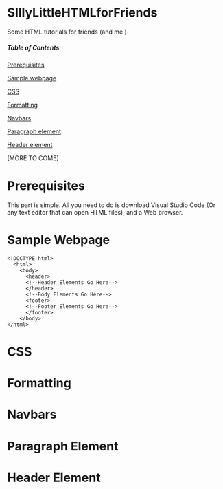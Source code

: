   # SIllyLittleHTMLforFriends
Some HTML tutorials for friends (and me )


  ##### Table of Contents  
[Prerequisites](#prerequisites)  

[Sample webpage](#sample-webpage)

[CSS](#css)

[Formatting](#formatting)

[Navbars](#navbars)

[Paragraph element](#paragraph-element)

[Header element](#header-element)   

<a name="prerequisites"/>
<a name="#sample-webpage"/>
<a name="#css"/>
<a name="#formatting"/>
<a name="#navbars"/>
<a name="#paragraph-element"/>

[MORE TO COME]

# Prerequisites
This part is simple. All you need to do is download Visual Studio Code (Or any text editor that can open HTML files), and a Web browser.

# Sample Webpage

```
<!DOCTYPE html>
  <html>
    <body>
      <header>
      <!--Header Elements Go Here-->
      </header>
      <!--Body Elements Go Here-->
      <footer>
      <!--Footer Elements Go Here-->
      </footer>
    </body>
</html>
```
# CSS

# Formatting

# Navbars

# Paragraph Element

# Header Element
